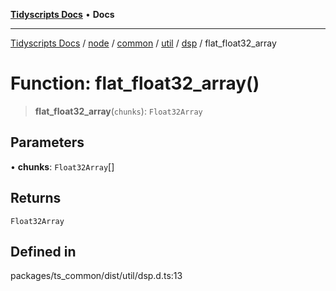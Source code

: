 [**Tidyscripts Docs**](../../../../../../../../../README.md) • **Docs**

***

[Tidyscripts Docs](../../../../../../../../../globals.md) / [node](../../../../../../../README.md) / [common](../../../../../README.md) / [util](../../../README.md) / [dsp](../README.md) / flat\_float32\_array

# Function: flat\_float32\_array()

> **flat\_float32\_array**(`chunks`): `Float32Array`

## Parameters

• **chunks**: `Float32Array`[]

## Returns

`Float32Array`

## Defined in

packages/ts\_common/dist/util/dsp.d.ts:13
